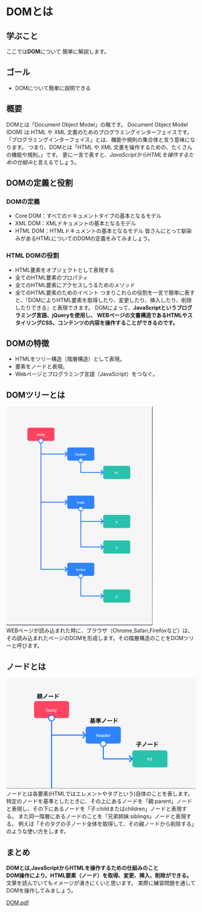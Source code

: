 # DOMとは

## 学ぶこと
ここでは**DOM**について
簡単に解説します。

## ゴール
- DOMについて簡単に説明できる

## 概要
DOMとは「Document Object Model」の略です。
Document Object Model (DOM) は HTML や XML 文書のためのプログラミングインターフェイスです。
「プログラミングインターフェイス」とは、機能や規則の集合体と言う意味になります。
つまり、DOMとは「HTML や XML 文書を操作するための、たくさんの機能や規則。」です。
更に一言で表すと、*JavaScriptからHTMLを操作するための仕組み*と言えるでしょう。

## DOMの定義と役割
### DOMの定義
- Core DOM：すべてのドキュメントタイプの基本となるモデル
- XML DOM：XMLドキュメントの基本となるモデル
- HTML DOM：HTMLドキュメントの基本となるモデル
皆さんにとって馴染みがあるHTMLについてのDOMの定義をみてみましょう。
### HTML DOMの役割
- HTML要素をオブジェクトとして表現する
- 全てのHTML要素のプロパティ
- 全てのHTML要素にアクセスしうるためのメソッド
- 全てのHTML要素のためのイベント
つまりこれらの役割を一言で簡単に表すと、『DOMによりHTML要素を取得したり、変更したり、挿入したり、削除したりできる』と表現できます。
DOMによって、**JavaScriptというプログラミング言語、jQueryを使用し、
WEBページの文書構造であるHTMLやスタイリングCSS、コンテンツの内容を操作することができるのです。**

## DOMの特徴
- HTMLをツリー構造（階層構造）として表現。
- 要素をノードと表現。
- Webページとプログラミング言語（JavaScript）をつなぐ。

## DOMツリーとは
![ロゴ](./img/DOM_tree.png)
<br>
WEBページが読み込まれた時に、ブラウザ（Chrome,Safari,Firefoxなど）は、
その読み込まれたページのDOMを形成します。その階層構造のことをDOMツリーと呼びます。


## ノードとは
![ロゴ](./img/Node.png)
<br>
ノードとは各要素(HTMLではエレメントやタグという)自体のことを表します。
特定のノードを基準としたときに、その上にあるノードを「親:parent」ノードと表現し、その下にあるノードを「子:childまたはchildren」ノードと表現する。
また同一階層にあるノードのことを「兄弟姉妹:siblings」ノードと表現する。
例えば「そのタグの子ノード全体を取得して、その親ノードから削除する」のような使い方をします。

## まとめ
**DOMとは,JavaScriptからHTMLを操作するための仕組みのこと**
<br>
**DOM操作により、HTML要素（ノード）を取得、変更、挿入、削除ができる。**
<br>
文章を読んでいてもイメージが湧きにくいと思います。
実際に練習問題を通してDOMを操作してみましょう。


[DOM.pdf](https://github.com/NexSeed00/document/files/4663465/DOM.pdf)


